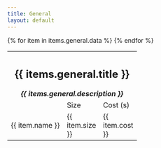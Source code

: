```yaml
---
title: General
layout: default
---
```


<table class="single">
  <colgroup>
    <col />
    <col style="width: 80px" />
    <col style="width: 80px" />
  </colgroup>
  <tr>
    <th colspan="3">
      <h2> {{ items.general.title }} </h2>
      <em> {{ items.general.description }}</em>
    </th>
  </tr>
  <tr>
    <td class="blank"></td>
    <td class="center">Size</td>
    <td class="center">Cost (s)</td>
  </tr>
  {% for item in items.general.data %}
    <tr>
      <td>{{ item.name }}</td>
      <td class="center">{{ item.size }}</td>
      <td class="center">{{ item.cost }}</td>
    </tr>
  {% endfor %}
</table>
